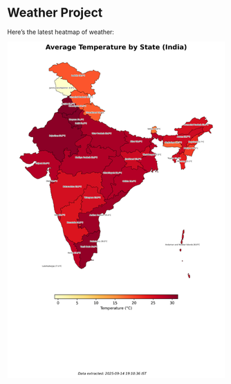 # Weather Project

Here’s the latest heatmap of weather:

![India Heatmap](docs/assets/india_heatmap.png?v=C6C5D6)
